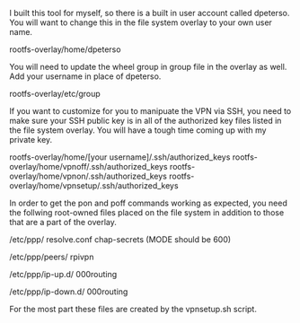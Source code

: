 I built this tool for myself, so there is a built in user account called
dpeterso.  You will want to change this in the file system overlay to
your own user name.

rootfs-overlay/home/dpeterso

You will need to update the wheel group in group file in the overlay as well. 
Add your username in place of dpeterso.

rootfs-overlay/etc/group

If you want to customize for you to manipuate the VPN via SSH, you need to make
sure your SSH public key is in all of the authorized key files listed in
the file system overlay.  You will have a tough time coming up with my private
key.

rootfs-overlay/home/[your username]/.ssh/authorized_keys
rootfs-overlay/home/vpnoff/.ssh/authorized_keys
rootfs-overlay/home/vpnon/.ssh/authorized_keys
rootfs-overlay/home/vpnsetup/.ssh/authorized_keys


In order to get the pon and poff commands working as expected, you need the
follwing root-owned files placed on the file system in addition to those that
are a part of the overlay.

/etc/ppp/
    resolve.conf
    chap-secrets  (MODE should be 600)

/etc/ppp/peers/
    rpivpn

/etc/ppp/ip-up.d/
    000routing

/etc/ppp/ip-down.d/
    000routing


For the most part these files are created by the vpnsetup.sh script.
